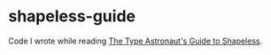# shapeless-guide

Code I wrote while reading [The Type Astronaut's Guide to Shapeless](https://underscore.io/books/shapeless-guide/).
